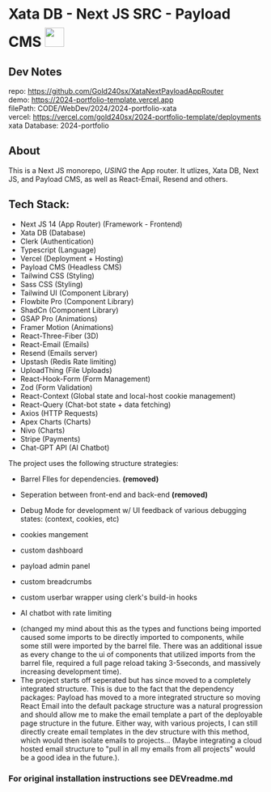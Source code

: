# Xata DB - Next JS SRC - Payload CMS <img style=" height:38px; padding-top:10px;" src="https://i.ibb.co/ydRpMMZ/Untitled.png"/>

## Dev Notes

repo: https://github.com/Gold240sx/XataNextPayloadAppRouter<br />
demo: https://2024-portfolio-template.vercel.app<br />
filePath: CODE/WebDev/2024/2024-portfolio-xata <br />
vercel: https://vercel.com/gold240sx/2024-portfolio-template/deployments<br />
xata Database: 2024-portfolio <br />

## About

This is a Next JS monorepo, _USING_ the App router. It utlizes, Xata DB, Next JS, and Payload CMS, as well as React-Email, Resend and others.

## Tech Stack:

-   Next JS 14 (App Router) (Framework - Frontend)
-   Xata DB (Database)
-   Clerk (Authentication)
-   Typescript (Language)
-   Vercel (Deployment + Hosting)
-   Payload CMS (Headless CMS)
-   Tailwind CSS (Styling)
-   Sass CSS (Styling)
-   Tailwind UI (Component Library)
-   Flowbite Pro (Component Library)
-   ShadCn (Component Library)
-   GSAP Pro (Animations)
-   Framer Motion (Animations)
-   React-Three-Fiber (3D)
-   React-Email (Emails)
-   Resend (Emails server)
-   Upstash (Redis Rate limiting)
-   UploadThing (File Uploads)
-   React-Hook-Form (Form Management)
-   Zod (Form Validation)
-   React-Context (Global state and local-host cookie management)
-   React-Query (Chat-bot state + data fetching)
-   Axios (HTTP Requests)
-   Apex Charts (Charts)
-   Nivo (Charts)
-   Stripe (Payments)
-   Chat-GPT API (AI Chatbot)

The project uses the following structure strategies:

-   Barrel FIles for dependencies. **(removed)**
-   Seperation between front-end and back-end **(removed)**
-   Debug Mode for development w/ UI feedback of various debugging states: (context, cookies, etc)

-   cookies mangement
-   custom dashboard
-   payload admin panel
-   custom breadcrumbs
-   custom userbar wrapper using clerk's build-in hooks
-   AI chatbot with rate limiting

*   (changed my mind about this as the types and functions being imported caused some imports to be directly imported to components, while some still were imported by the barrel file. There was an additional issue as every change to the ui of components that utilized imports from the barrel file, required a full page reload taking 3-5seconds, and massively increasing development time).
*   The project starts off seperated but has since moved to a completely integrated structure. This is due to the fact that the dependency packages: Payload has moved to a more integrated structure so moving React Email into the default package structure was a natural progression and should allow me to make the email template a part of the deployable page structure in the future. Either way, with various projects, I can still directly create email templates in the dev structure with this method, which would then isolate emails to projects... (Maybe integrating a cloud hosted email structure to "pull in all my emails from all projects" would be a good idea in the future.).

### For original installation instructions see DEVreadme.md

